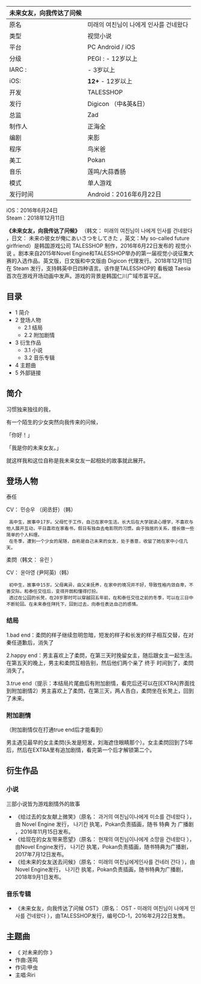 |  未来女友，向我传达了问候  ||
|---|---|
|原名  |  미래의 여친님이 나에게 인사를 건네왔다   |
|类型  |  视觉小说   |
|平台  |  PC  Android  /  iOS   |
|分级  |    PEGI  :    \- 12岁以上|
|IARC  :  |  \- 3岁以上   |
|iOS:  |  **12+** \- 12岁以上   |
|开发  |  TALESSHOP   |
|发行  |  Digicon  （中&英&日）   |
|总监  |  Zad   |
|制作人  |  正海全   |
|编剧  |  来影   |
|程序  |  鸟米爸   |
|美工  |  Pokan   |
|音乐  |  莲鸣/大蒜香肠   |
|模式  |  单人游戏   |
|发行时间  |  Android：2016年6月22日   |
iOS：2016年6月24日  
Steam：2018年12月11日  
  
**《未来女友，向我传达了问候》** （韩文：  미래의 여친님이 나에게 인사를 건네왔다  ，日文：  未来の彼女が俺にあいさつをしてきた
，英文：My so-called future girlfriend）是韩国游戏公司  TALESSHOP  制作，2016年6月22日发布的  视觉小说
。剧本来自2015年Novel Engine和TALESSHOP举办的第一届视觉小说征集大赛的入选作品。英文版，日文版和中文版由  Digicon
代理发行。2018年12月11日在  Steam  发行，支持韩英中日四种语言。该作是TALESSHOP的  看板娘  Taesia
首次在游戏开场动画中发声。游戏的背景是韩国仁川广域市富平区。

##  目录

  * 1  简介 
  * 2  登场人物 
    * 2.1  结局 
    * 2.2  附加剧情 
  * 3  衍生作品 
    * 3.1  小说 
    * 3.2  音乐专辑 
  * 4  主题曲 
  * 5  外部链接 

##  简介

习惯独来独往的我，

有一个陌生的少女突然向我传来的问候，

「你好！」

「我是你的未来女友。」

就这样我和这位自称是我未来女友一起相处的故事就此展开。

##  登场人物

泰任

CV：  민승우  （闵丞釪）（韩）

     高中生，故事中17岁。父母忙于工作，自己在家中生活。长大后在大学就读心理学，不喜欢与他人展开互动，平日喜欢在家看书，假日有独自去电影院的习惯。由于独居的关系，擅长做一些简单的个人料理。 
     在冬季，遭到一个少女的尾随，自称是自己未来的女友，处于善意，收留了她在家中小住几天。 

柔焛（韩文：  유린  ）

CV：  윤아영  (尹阿英)（韩）

     初中生，故事中15岁。父母离异，由父亲抚养，在家中的境况并不好，导致性格内敛自卑，不善交际。和泰任交往后，变得开朗和懂得打扮。 
     透过在公园的长凳，在20岁那时可以穿越回五年前，在和泰任交往之前的冬季，可以在三日中不断轮回。在未来泰任拜托下，回到过去，向泰任表达自己的感情。 

###  结局

1.bad end：柔焛的样子继续忽明忽暗，短发的样子和长发的样子相互交替，在对秦任道歉后，消失了

2.happy end：男主喜欢上了柔焛，在第三天时挽留女主，随后跟女主一起生活。在第五天的晚上，男主和柔焛互相告别，然后他们两个亲了  终于
时间到了，柔焛消失了。

3.true
end（提示：本结局片尾曲后有附加剧情，看完后还可以在[EXTRA]界面找到附加剧情2）男主喜欢上了柔焛，在第三天，两人告白，柔焛坐在长凳上，回到了未来。

###  附加剧情

（附加剧情仅在打通true end后才能看到）

男主遇见最早的女主柔焛(头发是短发，刘海遮住眼睛那个）。女主柔焛回到了5年后，然后在EXTRA里有追加剧情，看完第一个后才解锁第二个。

##  衍生作品

###  小说

三部小说皆为游戏剧情外的故事

  * 《给过去的女友献上微笑》（原名：  과거의 여친님이나에게 미소를 건네왔다  ），由  Novel Engine  发行，  나기칸  执笔，Pokan负责插画，随书  特典  为  广播剧  ，2016年11月15日发布。 
  * 《给现在的女友带来愿望》（原名：  현재의 여친님이나에게 소망을 건네왔다  ），由Novel Engine发行，  나기칸  执笔，Pokan负责插画，随书特典为广播剧，2017年7月12日发布。 
  * 《给未来的女友送去问候》（原名：  미래의 여친님에게인사를 건네러 간다  ），由Novel Engine发行，  나기칸  执笔，Pokan负责插画，随书特典为广播剧，2018年9月1日发布。 

###  音乐专辑

  * 《未来女友，向我传达了问候 OST》（原名：  OST - 미래의 여친님이 나에게 인사를 건네왔다  ），由TALESSHOP发行，编号CD-1，2016年2月22日发售。 

##  主题曲

  * 《  对未来的你  》 
  * 作曲:莲鸣 
  * 作词:甲虫 
  * 主唱:Riri 